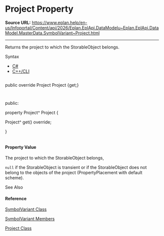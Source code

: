 # Project Property

**Source URL:** https://www.eplan.help/en-us/Infoportal/Content/api/2026/Eplan.EplApi.DataModelu~Eplan.EplApi.DataModel.MasterData.SymbolVariant~Project.html

---

Returns the project to which the StorableObject belongs.

Syntax

- [C#](#i-syntax-CS)
- [C++/CLI](#i-syntax-CPP2005)

```
```
public override Project Project {get;}
```
```

```
```
public:
property Project^ Project {
   Project^ get() override;
}
```
```

#### Property Value

The project to which the StorableObject belongs,

`null` if the StorableObject is transient or if the StorableObject does not belong to the objects of the project (PropertyPlacement with default scheme).



See Also

#### Reference

[SymbolVariant Class](Eplan.EplApi.DataModelu~Eplan.EplApi.DataModel.MasterData.SymbolVariant.html)
  
[SymbolVariant Members](Eplan.EplApi.DataModelu~Eplan.EplApi.DataModel.MasterData.SymbolVariant_members.html)
  
[Project Class](Eplan.EplApi.DataModelu~Eplan.EplApi.DataModel.Project.html)